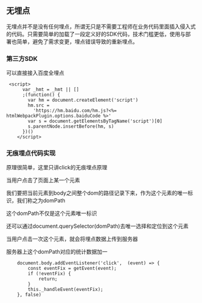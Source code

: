## 无埋点


无埋点并不是没有任何埋点，所谓无只是不需要工程师在业务代码里面插入侵入式的代码。只需要简单的加载了一段定义好的SDK代码，技术门槛更低，使用与部署也简单，避免了需求变更，埋点错误导致的重新埋点。

### 第三方SDK
可以直接接入百度全埋点

```tsx
 <script>
      var _hmt = _hmt || []
      ;(function() {
        var hm = document.createElement('script')
        hm.src =
          'https://hm.baidu.com/hm.js?<%= htmlWebpackPlugin.options.baiduCode %>'
        var s = document.getElementsByTagName('script')[0]
        s.parentNode.insertBefore(hm, s)
      })()
    </script>
```


### 无痕埋点代码实现


原理很简单，这里只讲click的无痕埋点原理

当用户点击了页面上某一个元素

我们要把当前元素到body之间整个dom的路径记录下来，作为这个元素的唯一标识，我们称之为domPath

这个domPath不仅是这个元素唯一标识

还可以通过document.querySelector(domPath)去唯一选择和定位到这个元素

当用户点击一次这个元素，就会将埋点数据上传到服务器

服务器上这个domPath对应的统计数据加一
```tsx
    document.body.addEventListener('click',  (event) => {
        const eventFix = getEvent(event);
        if (!eventFix) {
            return;
        }
        this._handleEvent(eventFix);
    }, false)

```